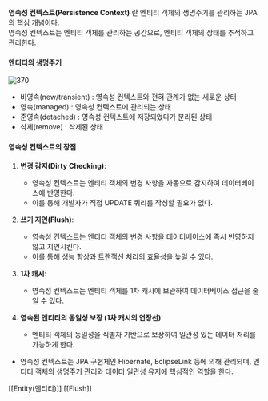 **영속성 컨텍스트(Persistence Context)** 란 엔티티 객체의 생명주기를 관리하는 JPA의 핵심 개념이다.   
영속성 컨텍스트는 엔티티 객체를 관리하는 공간으로, 엔티티 객체의 상태를 추적하고 관리한다.


#### 엔티티의 생명주기

![370](https://i.imgur.com/AAxMrIo.png)

- 비영속(new/transient) : 영속성 컨텍스트와 전혀 관계가 없는 새로운 상태
- 영속(managed) : 영속성 컨텍스트에 관리되는 상태
- 준영속(detached) : 영속성 컨텍스트에 저장되었다가 분리된 상태
- 삭제(remove) : 삭제된 상태


#### 영속성 컨텍스트의 장점

1. **변경 감지(Dirty Checking)**:
    - 영속성 컨텍스트는 엔티티 객체의 변경 사항을 자동으로 감지하여 데이터베이스에 반영한다.
    - 이를 통해 개발자가 직접 UPDATE 쿼리를 작성할 필요가 없다.
    
2. **쓰기 지연(Flush)**:
    - 영속성 컨텍스트는 엔티티 객체의 변경 사항을 데이터베이스에 즉시 반영하지 않고 지연시킨다.
    - 이를 통해 성능 향상과 트랜잭션 처리의 효율성을 높일 수 있다.
	
3. **1차 캐시**:
    - 영속성 컨텍스트는 엔티티 객체를 1차 캐시에 보관하여 데이터베이스 접근을 줄일 수 있다.
    
4. **영속된 엔티티의 동일성 보장 (1차 캐시의 연장선)**:
	- 엔티티 객체의 동일성을 식별자 기반으로 보장하여 일관성 있는 데이터 처리를 가능하게 한다.


- 영속성 컨텍스트는 JPA 구현체인 Hibernate, EclipseLink 등에 의해 관리되며, 엔티티 객체의 생명주기 관리와 데이터 일관성 유지에 핵심적인 역할을 한다. 

[[Entity(엔티티)]]
[[Flush]]